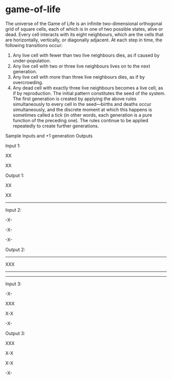 game-of-life
============

The universe of the Game of Life is an infinite two-dimensional orthogonal grid of square cells, each of which is in one of two possible states, alive or dead. Every cell interacts with its eight neighbours, which are the cells that are horizontally, vertically, or diagonally adjacent. At each step in time, the following transitions occur:

1.    Any live cell with fewer than two live neighbours dies, as if caused by under-population.
2.    Any live cell with two or three live neighbours lives on to the next generation.
3.    Any live cell with more than three live neighbours dies, as if by overcrowding.
4.    Any dead cell with exactly three live neighbours becomes a live cell, as if by reproduction.
The initial pattern constitutes the seed of the system. The first generation is created by applying the above rules simultaneously to every cell in the seed—births and deaths occur simultaneously, and the discrete moment at which this happens is sometimes called a tick (in other words, each generation is a pure function of the preceding one). The rules continue to be applied repeatedly to create further generations.

 

Sample Inputs and +1 generation Outputs

Input 1:

XX

XX

Output 1:

XX

XX

------------------------------

Input 2:

-X-

-X-

-X-

 

Output 2:

---

XXX

---
_______________

Input 3:

-X-

XXX

X-X

-X-

 

Output 3:

XXX

X-X

X-X

-X-
